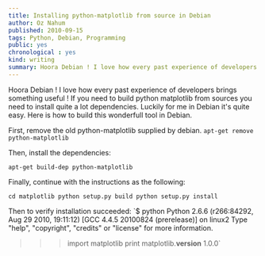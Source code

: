 ```yaml
---
title: Installing python-matplotlib from source in Debian
author: Oz Nahum
published: 2010-09-15
tags: Python, Debian, Programming
public: yes
chronological : yes
kind: writing 
summary: Hoora Debian ! I love how every past experience of developers brings something useful ! If you need to build python matplotlib from sources you need to install quite a lot dependencies. Luckily for me in Debian it's quite easy.
---
```


Hoora Debian ! I love how every past experience of developers 
brings something useful ! If you need to build python matplotlib 
from sources you need to install quite a lot dependencies. 
Luckily for me in Debian it's quite easy.
Here is how to build this wonderfull tool in Debian.

First, remove the old python-matplotlib supplied by debian.
`apt-get remove python-matplotlib`

Then, install the dependencies:

`apt-get build-dep python-matplotlib`

Finally, continue with the instructions as the following:

`cd matplotlib
python setup.py build
python setup.py install
`

Then to verify installation succeeded:
`$ python
Python 2.6.6 (r266:84292, Aug 29 2010, 19:11:12)
[GCC 4.4.5 20100824 (prerelease)] on linux2
Type "help", "copyright", "credits" or "license" for more information.
>>> import matplotlib
>>> print matplotlib.__version__
1.0.0`

